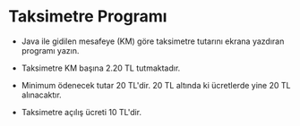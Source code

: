 # Taksimetre Programı


* Java ile gidilen mesafeye (KM) göre taksimetre tutarını ekrana yazdıran programı yazın.



* Taksimetre KM başına 2.20 TL tutmaktadır.


* Minimum ödenecek tutar 20 TL'dir. 20 TL altında ki ücretlerde yine 20 TL alınacaktır.


* Taksimetre açılış ücreti 10 TL'dir.